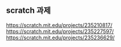 ## scratch 과제

https://scratch.mit.edu/projects/235210817/
https://scratch.mit.edu/projects/235227597/
https://scratch.mit.edu/projects/235236629/
